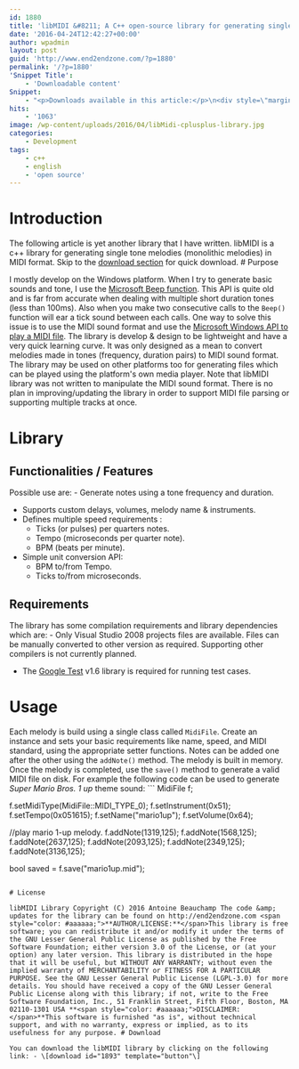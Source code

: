 ```yaml
---
id: 1880
title: 'libMIDI &#8211; A C++ open-source library for generating single tone melodies in MIDI format'
date: '2016-04-24T12:42:27+00:00'
author: wpadmin
layout: post
guid: 'http://www.end2endzone.com/?p=1880'
permalink: '/?p=1880'
'Snippet Title':
    - 'Downloadable content'
Snippet:
    - "<p>Downloads available in this article:</p>\n<div style=\"margin-bottom: 18px\">\n<p class=\"nomarginbottom\">Library:</p>\n<ul class=\"fa-ul\">\n<li><a href=\"/download/1893/\"><i class=\"fa-li fa fa-download\" style=\"position: inherit;\"></i>[download id=\"1893\" template=\"title\"]</a></li>\n</ul>\n</div>"
hits:
    - '1063'
image: /wp-content/uploads/2016/04/libMidi-cplusplus-library.jpg
categories:
    - Development
tags:
    - c++
    - english
    - 'open source'
---
```


# Introduction

The following article is yet another library that I have written. libMIDI is a c++ library for generating single tone melodies (monolithic melodies) in MIDI format. Skip to the [download section](#Download) for quick download. # Purpose

I mostly develop on the Windows platform. When I try to generate basic sounds and tone, I use the [Microsoft Beep function](http://msdn.microsoft.com/en-ca/library/windows/desktop/ms679277(v=vs.85).aspx). This API is quite old and is far from accurate when dealing with multiple short duration tones (less than 100ms). Also when you make two consecutive calls to the `Beep()` function will ear a tick sound between each calls. One way to solve this issue is to use the MIDI sound format and use the [Microsoft Windows API to play a MIDI file](http://msdn.microsoft.com/en-us/library/windows/desktop/dd743673(v=vs.85).aspx). The library is develop &amp; design to be lightweight and have a very quick learning curve. It was only designed as a mean to convert melodies made in tones (frequency, duration pairs) to MIDI sound format. The library may be used on other platforms too for generating files which can be played using the platform's own media player. Note that libMIDI library was not written to manipulate the MIDI sound format. There is no plan in improving/updating the library in order to support MIDI file parsing or supporting multiple tracks at once.

# Library

## Functionalities / Features

Possible use are: - Generate notes using a tone frequency and duration.
- Supports custom delays, volumes, melody name &amp; instruments.
- Defines multiple speed requirements : 
    - Ticks (or pulses) per quarters notes.
    - Tempo (microseconds per quarter note).
    - BPM (beats per minute).
- Simple unit conversion API: 
    - BPM to/from Tempo.
    - Ticks to/from microseconds.

## Requirements

The library has some compilation requirements and library dependencies which are: - Only Visual Studio 2008 projects files are available. Files can be manually converted to other version as required. Supporting other compilers is not currently planned.
- The [Google Test](http://github.com/google/googletest) v1.6 library is required for running test cases.

# Usage

Each melody is build using a single class called `MidiFile`. Create an instance and sets your basic requirements like name, speed, and MIDI standard, using the appropriate setter functions. Notes can be added one after the other using the `addNote()` method. The melody is built in memory. Once the melody is completed, use the `save()` method to generate a valid MIDI file on disk. For example the following code can be used to generate *Super Mario Bros. 1 up* theme sound: ```
MidiFile f;

f.setMidiType(MidiFile::MIDI_TYPE_0);
f.setInstrument(0x51);
f.setTempo(0x051615);
f.setName("mario1up");
f.setVolume(0x64);

//play mario 1-up melody.
f.addNote(1319,125);
f.addNote(1568,125);
f.addNote(2637,125);
f.addNote(2093,125);
f.addNote(2349,125);
f.addNote(3136,125);

bool saved = f.save("mario1up.mid");
```

# License

libMIDI Library Copyright (C) 2016 Antoine Beauchamp The code &amp; updates for the library can be found on http://end2endzone.com <span style="color: #aaaaaa;">**AUTHOR/LICENSE:**</span>This library is free software; you can redistribute it and/or modify it under the terms of the GNU Lesser General Public License as published by the Free Software Foundation; either version 3.0 of the License, or (at your option) any later version. This library is distributed in the hope that it will be useful, but WITHOUT ANY WARRANTY; without even the implied warranty of MERCHANTABILITY or FITNESS FOR A PARTICULAR PURPOSE. See the GNU Lesser General Public License (LGPL-3.0) for more details. You should have received a copy of the GNU Lesser General Public License along with this library; if not, write to the Free Software Foundation, Inc., 51 Franklin Street, Fifth Floor, Boston, MA 02110-1301 USA **<span style="color: #aaaaaa;">DISCLAIMER:</span>**This software is furnished "as is", without technical support, and with no warranty, express or implied, as to its usefulness for any purpose. # Download

You can download the libMIDI library by clicking on the following link: - \[download id="1893" template="button"\]